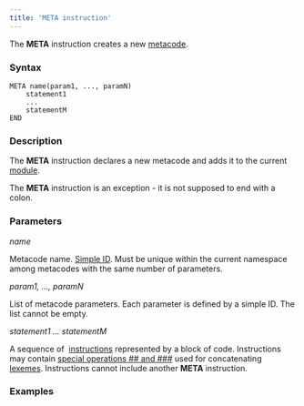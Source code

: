 ```yaml
---
title: 'META instruction'
---
```


The **META** instruction creates a new [metacode](Metaprogramming_1310740.html#Metaprogramming-metacode).

### Syntax

    META name(param1, ..., paramN)
        statement1
        ...
        statementM
    END

### Description

The **META** instruction declares a new metacode and adds it to the current [module](Modules.md). 

The **META** instruction is an exception - it is not supposed to end with a colon.  

### Parameters

*name*

Metacode name. [Simple ID](IDs.md). Must be unique within the current namespace among metacodes with the same number of parameters.

*param1, ..., paramN*

List of metacode parameters. Each parameter is defined by a simple ID. The list cannot be empty.

*statement1 ... statementM*

A sequence of  [instructions](Instructions.md) represented by a block of code. Instructions may contain [special operations \#\# and \#\#\#](Metaprogramming_1310740.html#Metaprogramming-concat) used for concatenating [lexemes](Tokens.md). Instructions cannot include another **META** instruction.

### Examples



  
